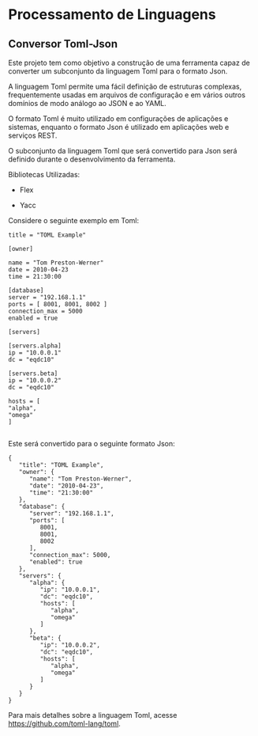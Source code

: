 # Processamento de Linguagens

## Conversor Toml-Json

Este projeto tem como objetivo a construção de uma ferramenta capaz de converter um subconjunto da linguagem Toml para o formato Json.

A linguagem Toml permite uma fácil definição de estruturas complexas, frequentemente usadas em arquivos de configuração e em vários outros domínios de modo análogo ao JSON e ao YAML.

O formato Toml é muito utilizado em configurações de aplicações e sistemas, enquanto o formato Json é utilizado em aplicações web e serviços REST.

O subconjunto da linguagem Toml que será convertido para Json será definido durante o desenvolvimento da ferramenta.

Bibliotecas Utilizadas:

  - Flex

  - Yacc

Considere o seguinte exemplo em Toml:
```
title = "TOML Example"

[owner]

name = "Tom Preston-Werner"
date = 2010-04-23
time = 21:30:00

[database]
server = "192.168.1.1"
ports = [ 8001, 8001, 8002 ]
connection_max = 5000
enabled = true

[servers]

[servers.alpha]
ip = "10.0.0.1"
dc = "eqdc10"

[servers.beta]
ip = "10.0.0.2"
dc = "eqdc10"

hosts = [
"alpha",
"omega"
]


```

Este será convertido para o seguinte formato Json:

```
{
   "title": "TOML Example",
   "owner": {
      "name": "Tom Preston-Werner",
      "date": "2010-04-23",
      "time": "21:30:00"
   },
   "database": {
      "server": "192.168.1.1",
      "ports": [
         8001,
         8001,
         8002
      ],
      "connection_max": 5000,
      "enabled": true
   },
   "servers": {
      "alpha": {
         "ip": "10.0.0.1",
         "dc": "eqdc10",
         "hosts": [
            "alpha",
            "omega"
         ]
      },
      "beta": {
         "ip": "10.0.0.2",
         "dc": "eqdc10",
         "hosts": [
            "alpha",
            "omega"
         ]
      }
   }
}
```

Para mais detalhes sobre a linguagem Toml, acesse https://github.com/toml-lang/toml.
